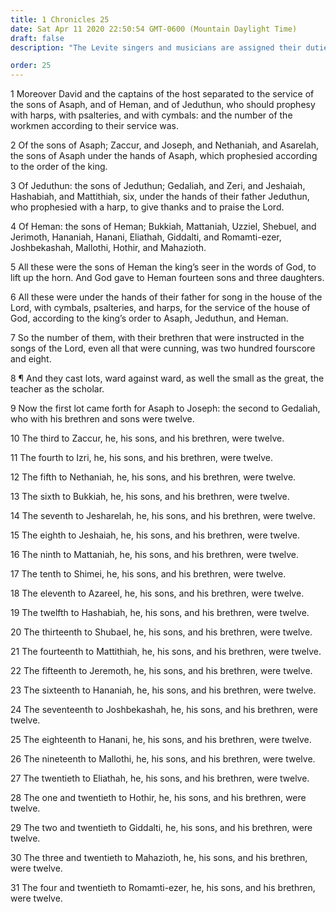 ```yaml
---
title: 1 Chronicles 25
date: Sat Apr 11 2020 22:50:54 GMT-0600 (Mountain Daylight Time)
draft: false
description: "The Levite singers and musicians are assigned their duties by lot."

order: 25
---
```

    
1 Moreover David and the captains of the host separated to the service of the sons of Asaph, and of Heman, and of Jeduthun, who should prophesy with harps, with psalteries, and with cymbals: and the number of the workmen according to their service was.

2 Of the sons of Asaph; Zaccur, and Joseph, and Nethaniah, and Asarelah, the sons of Asaph under the hands of Asaph, which prophesied according to the order of the king.

3 Of Jeduthun: the sons of Jeduthun; Gedaliah, and Zeri, and Jeshaiah, Hashabiah, and Mattithiah, six, under the hands of their father Jeduthun, who prophesied with a harp, to give thanks and to praise the Lord.

4 Of Heman: the sons of Heman; Bukkiah, Mattaniah, Uzziel, Shebuel, and Jerimoth, Hananiah, Hanani, Eliathah, Giddalti, and Romamti-ezer, Joshbekashah, Mallothi, Hothir, and Mahazioth.

5 All these were the sons of Heman the king’s seer in the words of God, to lift up the horn. And God gave to Heman fourteen sons and three daughters.

6 All these were under the hands of their father for song in the house of the Lord, with cymbals, psalteries, and harps, for the service of the house of God, according to the king’s order to Asaph, Jeduthun, and Heman.

7 So the number of them, with their brethren that were instructed in the songs of the Lord, even all that were cunning, was two hundred fourscore and eight.

8 ¶ And they cast lots, ward against ward, as well the small as the great, the teacher as the scholar.

9 Now the first lot came forth for Asaph to Joseph: the second to Gedaliah, who with his brethren and sons were twelve.

10 The third to Zaccur, he, his sons, and his brethren, were twelve.

11 The fourth to Izri, he, his sons, and his brethren, were twelve.

12 The fifth to Nethaniah, he, his sons, and his brethren, were twelve.

13 The sixth to Bukkiah, he, his sons, and his brethren, were twelve.

14 The seventh to Jesharelah, he, his sons, and his brethren, were twelve.

15 The eighth to Jeshaiah, he, his sons, and his brethren, were twelve.

16 The ninth to Mattaniah, he, his sons, and his brethren, were twelve.

17 The tenth to Shimei, he, his sons, and his brethren, were twelve.

18 The eleventh to Azareel, he, his sons, and his brethren, were twelve.

19 The twelfth to Hashabiah, he, his sons, and his brethren, were twelve.

20 The thirteenth to Shubael, he, his sons, and his brethren, were twelve.

21 The fourteenth to Mattithiah, he, his sons, and his brethren, were twelve.

22 The fifteenth to Jeremoth, he, his sons, and his brethren, were twelve.

23 The sixteenth to Hananiah, he, his sons, and his brethren, were twelve.

24 The seventeenth to Joshbekashah, he, his sons, and his brethren, were twelve.

25 The eighteenth to Hanani, he, his sons, and his brethren, were twelve.

26 The nineteenth to Mallothi, he, his sons, and his brethren, were twelve.

27 The twentieth to Eliathah, he, his sons, and his brethren, were twelve.

28 The one and twentieth to Hothir, he, his sons, and his brethren, were twelve.

29 The two and twentieth to Giddalti, he, his sons, and his brethren, were twelve.

30 The three and twentieth to Mahazioth, he, his sons, and his brethren, were twelve.

31 The four and twentieth to Romamti-ezer, he, his sons, and his brethren, were twelve.
